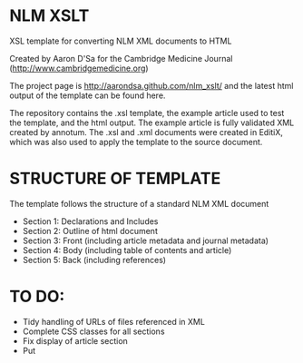 # NLM XSLT

XSL template for converting NLM XML documents to HTML

Created by Aaron D'Sa for the Cambridge Medicine Journal (http://www.cambridgemedicine.org)

The project page is http://aarondsa.github.com/nlm_xslt/ and the latest html output of the template can be found here.

The repository contains the .xsl template, the example article used to test the template, and the html output. The example article is fully validated XML created by annotum. The .xsl and .xml documents were created in EditiX, which was also used to apply the template to the source document.

# STRUCTURE OF TEMPLATE

The template follows the structure of a standard NLM XML document

* Section 1: Declarations and Includes
* Section 2: Outline of html document
* Section 3: Front (including article metadata and journal metadata)
* Section 4: Body (including table of contents and article)
* Section 5: Back (including references)

# TO DO:

* Tidy handling of URLs of files referenced in XML
* Complete CSS classes for all sections
* Fix display of article section
* Put <title> content in a box for formatting